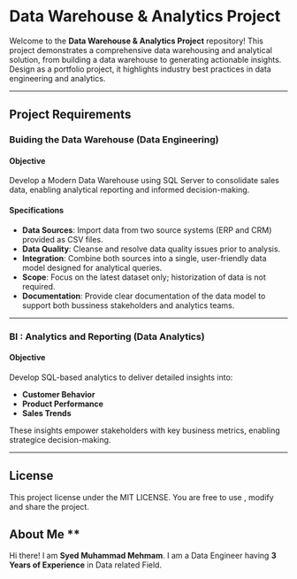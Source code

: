 # Data Warehouse & Analytics Project

Welcome to the **Data Warehouse & Analytics Project** repository! 
This project demonstrates a comprehensive data warehousing and analytical solution, from building a data warehouse to  generating actionable insights. Design as a portfolio project, it 
highlights industry best practices in data engineering and analytics.

---

## Project Requirements

### Buiding the Data Warehouse (Data Engineering)

#### Objective
Develop a Modern Data Warehouse using SQL Server to consolidate sales data, enabling analytical reporting and informed decision-making.

#### Specifications
- **Data Sources**: Import data from two source systems (ERP and CRM) provided as CSV files.
- **Data Quality**: Cleanse and resolve data quality issues prior to analysis.
- **Integration**: Combine both sources into a single, user-friendly data model designed for analytical queries.
- **Scope**: Focus on the latest dataset only; historization of data is not required.
- **Documentation**: Provide clear documentation of the data model to support both bussiness stakeholders and analytics teams.

---

### BI : Analytics and  Reporting (Data Analytics)

#### Objective
Develop SQL-based analytics to deliver detailed insights into:
- **Customer Behavior**
- **Product Performance**
- **Sales Trends**

These insights empower stakeholders with key business metrics, enabling strategice decision-making.

---

## License

This project license under the MIT LICENSE. You are free to use , modify and share the project.



## About Me **

Hi there! I am **Syed Muhammad Mehmam**. I am a Data Engineer having **3 Years of Experience** in Data related Field.
